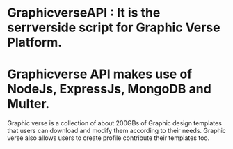 # GraphicverseAPI : It is the serrverside script for Graphic Verse Platform.

# Graphicverse API makes use of NodeJs, ExpressJs, MongoDB and Multer.
Graphic verse is a collection of about 200GBs of Graphic design templates that users can download and modify them according to their needs. Graphic verse also allows users to create profile contribute their templates too.

